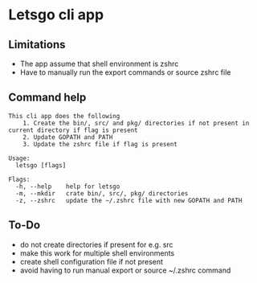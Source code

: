 # Letsgo cli app

## Limitations
- The app assume that shell environment is zshrc
- Have to manually run the export commands or source zshrc file

## Command help
```
This cli app does the following
	1. Create the bin/, src/ and pkg/ directories if not present in current directory if flag is present
	2. Update GOPATH and PATH
	3. Update the zshrc file if flag is present

Usage:
  letsgo [flags]

Flags:
  -h, --help    help for letsgo
  -m, --mkdir   crate bin/, src/, pkg/ directories
  -z, --zshrc   update the ~/.zshrc file with new GOPATH and PATH
```

## To-Do
- do not create directories if present for e.g. src
- make this work for multiple shell environments
- create shell configuration file if not present
- avoid having to run manual export or source ~/.zshrc command